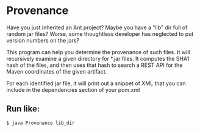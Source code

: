 Provenance
==========

Have you just inherited an Ant project? Maybe you have a "lib" dir full of random
jar files? Worse, some thoughtless developer has neglected to put version numbers on the jars?


This program can help you determine the provenance of such files. It will recursively examine
a given directory for *.jar files. It computes the SHA1 hash of the files, and then uses that
hash to search a REST API for the Maven coordinates of the given artifact.

For each identified jar file, it will print out a snippet of XML that you can include
in the dependencies section of your pom.xml

Run like:
---------

    $ java Provenance lib_dir

